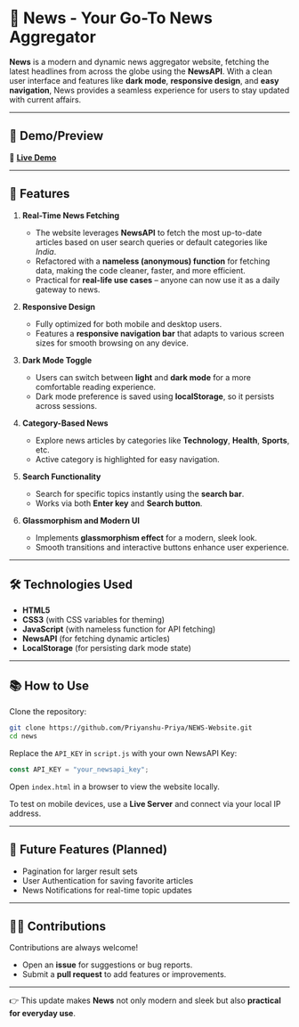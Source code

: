# 📰 News - Your Go-To News Aggregator

**News** is a modern and dynamic news aggregator website, fetching the latest headlines from across the globe using the **NewsAPI**. With a clean user interface and features like **dark mode**, **responsive design**, and **easy navigation**, News provides a seamless experience for users to stay updated with current affairs.

---

## 🌟 Demo/Preview

🔗 [**Live Demo**](https://priyanshu-priya.github.io/NEWS-Website/)

---

## 🚀 Features

1. **Real-Time News Fetching**

   * The website leverages **NewsAPI** to fetch the most up-to-date articles based on user search queries or default categories like *India*.
   * Refactored with a **nameless (anonymous) function** for fetching data, making the code cleaner, faster, and more efficient.
   * Practical for **real-life use cases** – anyone can now use it as a daily gateway to news.

2. **Responsive Design**

   * Fully optimized for both mobile and desktop users.
   * Features a **responsive navigation bar** that adapts to various screen sizes for smooth browsing on any device.

3. **Dark Mode Toggle**

   * Users can switch between **light** and **dark mode** for a more comfortable reading experience.
   * Dark mode preference is saved using **localStorage**, so it persists across sessions.

4. **Category-Based News**

   * Explore news articles by categories like **Technology**, **Health**, **Sports**, etc.
   * Active category is highlighted for easy navigation.

5. **Search Functionality**

   * Search for specific topics instantly using the **search bar**.
   * Works via both **Enter key** and **Search button**.

6. **Glassmorphism and Modern UI**

   * Implements **glassmorphism effect** for a modern, sleek look.
   * Smooth transitions and interactive buttons enhance user experience.

---

## 🛠️ Technologies Used

* **HTML5**
* **CSS3** (with CSS variables for theming)
* **JavaScript** (with nameless function for API fetching)
* **NewsAPI** (for fetching dynamic articles)
* **LocalStorage** (for persisting dark mode state)


---

## 📚 How to Use

Clone the repository:

```bash
git clone https://github.com/Priyanshu-Priya/NEWS-Website.git
cd news
```

Replace the `API_KEY` in `script.js` with your own NewsAPI Key:

```javascript
const API_KEY = "your_newsapi_key";
```

Open `index.html` in a browser to view the website locally.

To test on mobile devices, use a **Live Server** and connect via your local IP address.

---

## 📌 Future Features (Planned)

* Pagination for larger result sets
* User Authentication for saving favorite articles
* News Notifications for real-time topic updates

---

## 🧑‍💻 Contributions

Contributions are always welcome!

* Open an **issue** for suggestions or bug reports.
* Submit a **pull request** to add features or improvements.

---

👉 This update makes **News** not only modern and sleek but also **practical for everyday use**.

